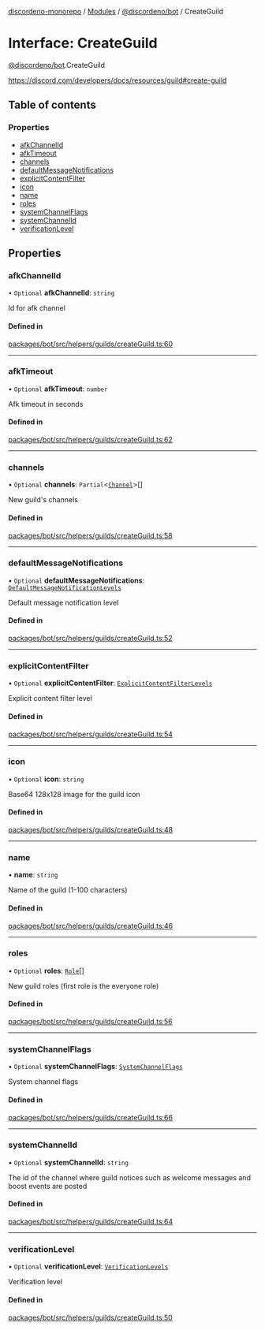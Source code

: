 [discordeno-monorepo](../README.md) / [Modules](../modules.md) / [@discordeno/bot](../modules/discordeno_bot.md) / CreateGuild

# Interface: CreateGuild

[@discordeno/bot](../modules/discordeno_bot.md).CreateGuild

https://discord.com/developers/docs/resources/guild#create-guild

## Table of contents

### Properties

- [afkChannelId](discordeno_bot.CreateGuild.md#afkchannelid)
- [afkTimeout](discordeno_bot.CreateGuild.md#afktimeout)
- [channels](discordeno_bot.CreateGuild.md#channels)
- [defaultMessageNotifications](discordeno_bot.CreateGuild.md#defaultmessagenotifications)
- [explicitContentFilter](discordeno_bot.CreateGuild.md#explicitcontentfilter)
- [icon](discordeno_bot.CreateGuild.md#icon)
- [name](discordeno_bot.CreateGuild.md#name)
- [roles](discordeno_bot.CreateGuild.md#roles)
- [systemChannelFlags](discordeno_bot.CreateGuild.md#systemchannelflags)
- [systemChannelId](discordeno_bot.CreateGuild.md#systemchannelid)
- [verificationLevel](discordeno_bot.CreateGuild.md#verificationlevel)

## Properties

### afkChannelId

• `Optional` **afkChannelId**: `string`

Id for afk channel

#### Defined in

[packages/bot/src/helpers/guilds/createGuild.ts:60](https://github.com/deepsarda/discordeno/blob/c6dc30bb/packages/bot/src/helpers/guilds/createGuild.ts#L60)

---

### afkTimeout

• `Optional` **afkTimeout**: `number`

Afk timeout in seconds

#### Defined in

[packages/bot/src/helpers/guilds/createGuild.ts:62](https://github.com/deepsarda/discordeno/blob/c6dc30bb/packages/bot/src/helpers/guilds/createGuild.ts#L62)

---

### channels

• `Optional` **channels**: `Partial`<[`Channel`](discordeno_bot.Channel.md)\>[]

New guild's channels

#### Defined in

[packages/bot/src/helpers/guilds/createGuild.ts:58](https://github.com/deepsarda/discordeno/blob/c6dc30bb/packages/bot/src/helpers/guilds/createGuild.ts#L58)

---

### defaultMessageNotifications

• `Optional` **defaultMessageNotifications**: [`DefaultMessageNotificationLevels`](../enums/discordeno_bot.DefaultMessageNotificationLevels.md)

Default message notification level

#### Defined in

[packages/bot/src/helpers/guilds/createGuild.ts:52](https://github.com/deepsarda/discordeno/blob/c6dc30bb/packages/bot/src/helpers/guilds/createGuild.ts#L52)

---

### explicitContentFilter

• `Optional` **explicitContentFilter**: [`ExplicitContentFilterLevels`](../enums/discordeno_bot.ExplicitContentFilterLevels.md)

Explicit content filter level

#### Defined in

[packages/bot/src/helpers/guilds/createGuild.ts:54](https://github.com/deepsarda/discordeno/blob/c6dc30bb/packages/bot/src/helpers/guilds/createGuild.ts#L54)

---

### icon

• `Optional` **icon**: `string`

Base64 128x128 image for the guild icon

#### Defined in

[packages/bot/src/helpers/guilds/createGuild.ts:48](https://github.com/deepsarda/discordeno/blob/c6dc30bb/packages/bot/src/helpers/guilds/createGuild.ts#L48)

---

### name

• **name**: `string`

Name of the guild (1-100 characters)

#### Defined in

[packages/bot/src/helpers/guilds/createGuild.ts:46](https://github.com/deepsarda/discordeno/blob/c6dc30bb/packages/bot/src/helpers/guilds/createGuild.ts#L46)

---

### roles

• `Optional` **roles**: [`Role`](discordeno_bot.Role.md)[]

New guild roles (first role is the everyone role)

#### Defined in

[packages/bot/src/helpers/guilds/createGuild.ts:56](https://github.com/deepsarda/discordeno/blob/c6dc30bb/packages/bot/src/helpers/guilds/createGuild.ts#L56)

---

### systemChannelFlags

• `Optional` **systemChannelFlags**: [`SystemChannelFlags`](../enums/discordeno_bot.SystemChannelFlags.md)

System channel flags

#### Defined in

[packages/bot/src/helpers/guilds/createGuild.ts:66](https://github.com/deepsarda/discordeno/blob/c6dc30bb/packages/bot/src/helpers/guilds/createGuild.ts#L66)

---

### systemChannelId

• `Optional` **systemChannelId**: `string`

The id of the channel where guild notices such as welcome messages and boost events are posted

#### Defined in

[packages/bot/src/helpers/guilds/createGuild.ts:64](https://github.com/deepsarda/discordeno/blob/c6dc30bb/packages/bot/src/helpers/guilds/createGuild.ts#L64)

---

### verificationLevel

• `Optional` **verificationLevel**: [`VerificationLevels`](../enums/discordeno_bot.VerificationLevels.md)

Verification level

#### Defined in

[packages/bot/src/helpers/guilds/createGuild.ts:50](https://github.com/deepsarda/discordeno/blob/c6dc30bb/packages/bot/src/helpers/guilds/createGuild.ts#L50)
